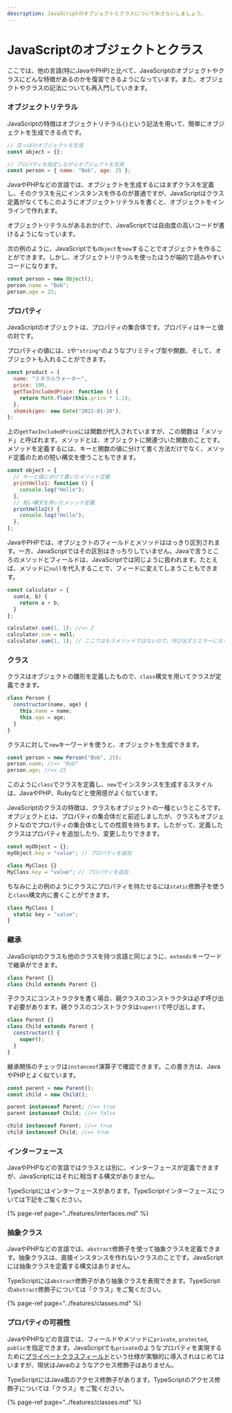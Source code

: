 ```yaml
---
description: JavaScriptのオブジェクトとクラスについておさらいしましょう。
---
```


# JavaScriptのオブジェクトとクラス

ここでは、他の言語\(特にJavaやPHP\)と比べて、JavaScriptのオブジェクトやクラスにどんな特徴があるのかを復習できるようになっています。また、オブジェクトやクラスの記法についても再入門していきます。

### オブジェクトリテラル

JavaScriptの特徴はオブジェクトリテラル`{}`という記法を用いて、簡単にオブジェクトを生成できる点です。

```javascript
// 空っぽのオブジェクトを生成
const object = {};

// プロパティを指定しながらオブジェクトを生成
const person = { name: "Bob", age: 25 };
```

JavaやPHPなどの言語では、オブジェクトを生成するにはまずクラスを定義し、そのクラスを元にインスタンスを作るのが普通ですが、JavaScriptはクラス定義がなくてもこのようにオブジェクトリテラルを書くと、オブジェクトをインラインで作れます。

オブジェクトリテラルがあるおかげで、JavaScriptでは自由度の高いコードが書けるようになっています。

次の例のように、JavaScriptでも`Object`を`new`することでオブジェクトを作ることができます。しかし、オブジェクトリテラルを使ったほうが端的で読みやすいコードになります。

```javascript
const person = new Object();
person.name = "Bob";
person.age = 25;
```

### プロパティ

JavaScriptのオブジェクトは、プロパティの集合体です。プロパティはキーと値の対です。

プロパティの値には、`1`や`"string"`のようなプリミティブ型や関数、そして、オブジェクトも入れることができます。

```javascript
const product = {
  name: "ミネラルウォーター",
  price: 100,
  getTaxIncludedPrice: function () {
    return Math.floor(this.price * 1.1);
  },
  shomikigen: new Date("2022-01-20"),
};
```

上の`getTaxIncludedPrice`には関数が代入されていますが、この関数は「メソッド」と呼ばれます。メソッドとは、オブジェクトに関連づいた関数のことです。メソッドを定義するには、キーと関数の値に分けて書く方法だけでなく、メソッド定義のための短い構文を使うこともできます。

```javascript
const object = {
  // キーと値に分けて書いたメソッド定義
  printHello1: function () {
    console.log("Hello");
  },
  // 短い構文を用いたメソッド定義
  printHello2() {
    console.log("Hello");
  },
};
```

JavaやPHPでは、オブジェクトのフィールドとメソッドははっきり区別されます。一方、JavaScriptではその区別はきっちりしていません。Javaで言うところのメソッドとフィールドは、JavaScriptでは同じように扱われます。たとえば、メソッドに`null`を代入することで、フィードに変えてしまうこともできます。

```javascript
const calculator = {
  sum(a, b) {
    return a + b;
  }
};

calculator.sum(1, 1); //=> 2
calculator.sum = null;
calculator.sum(1, 1); // ここではもうメソッドではないので、呼び出すとエラーになります
```

### クラス

クラスはオブジェクトの雛形を定義したもので、`class`構文を用いてクラスが定義できます。

```javascript
class Person {
  constructor(name, age) {
    this.name = name;
    this.age = age;
  }
}
```

クラスに対して`new`キーワードを使うと、オブジェクトを生成できます。

```javascript
const person = new Person("Bob", 25);
person.name; //=> "Bob"
person.age; //=> 25
```

このように`class`でクラスを定義し、`new`でインスタンスを生成するスタイルは、JavaやPHP、Rubyなどと使用感がよく似ています。

JavaScriptのクラスの特徴は、クラスもオブジェクトの一種というところです。オブジェクトとは、プロパティの集合体だと前述しましたが、クラスもオブジェクトなのでプロパティの集合体としての性質を持ちます。したがって、定義したクラスはプロパティを追加したり、変更したりできます。

```javascript
const myObject = {};
myObject.key = "value"; // プロパティを追加

class MyClass {}
MyClass.key = "value"; // プロパティを追加
```

ちなみに上の例のようにクラスにプロパティを持たせるには`static`修飾子を使うと`class`構文内に書くことができます。

```javascript
class MyClass {
  static key = "value";
}
```

### 継承

JavaScriptのクラスも他のクラスを持つ言語と同じように、`extends`キーワードで継承ができます。

```javascript
class Parent {}
class Child extends Parent {}
```

子クラスにコンストラクタを書く場合、親クラスのコンストラクタは必ず呼び出す必要があります。親クラスのコンストラクタは`super()`で呼び出します。

```javascript
class Parent {}
class Child extends Parent {
  constructor() {
    super();
  }
}
```

継承関係のチェックは`instanceof`演算子で確認できます。この書き方は、JavaやPHPとよく似ています。

```javascript
const parent = new Parent();
const child = new Child();

parent instanceof Parent; //=> true
parent instanceof Child; //=> false

child instanceof Parent; //=> true
child instanceof Child; //=> true
```

### インターフェース

JavaやPHPなどの言語ではクラスとは別に、インターフェースが定義できますが、JavaScriptにはそれに相当する構文がありません。

TypeScriptにはインターフェースがあります。TypeScriptインターフェースについては下記をご覧ください。

{% page-ref page="../features/interfaces.md" %}

### 抽象クラス

JavaやPHPなどの言語では、`abstract`修飾子を使って抽象クラスを定義できます。抽象クラスは、直接インスタンスを作れないクラスのことです。JavaScriptには抽象クラスを定義する構文はありません。

TypeScriptには`abstract`修飾子があり抽象クラスを表現できます。TypeScriptの`abstract`修飾子については「クラス」をご覧ください。

{% page-ref page="../features/classes.md" %}

### プロパティの可視性

JavaやPHPなどの言語では、フィールドやメソッドに`private`, `protected`, `public`を指定できます。JavaScriptでも`private`のようなプロパティを実現するために[プライベートクラスフィールド](https://developer.mozilla.org/ja/docs/Web/JavaScript/Reference/Classes/Private_class_fields)という仕様が実験的に導入されはじめてはいますが、現状はJavaのようなアクセス修飾子はありません。

TypeScriptにはJava風のアクセス修飾子があります。TypeScriptのアクセス修飾子については「クラス」をご覧ください。

{% page-ref page="../features/classes.md" %}

